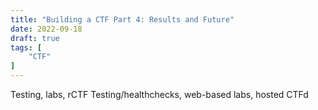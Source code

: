 ```yaml
---
title: "Building a CTF Part 4: Results and Future"
date: 2022-09-18
draft: true
tags: [
    "CTF"
]
---
```


Testing, labs, rCTF
Testing/healthchecks, web-based labs, hosted CTFd